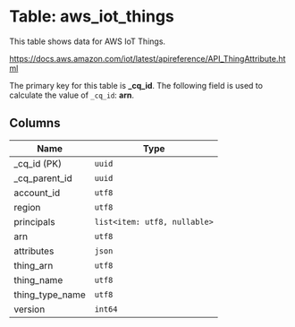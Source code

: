 # Table: aws_iot_things

This table shows data for AWS IoT Things.

https://docs.aws.amazon.com/iot/latest/apireference/API_ThingAttribute.html

The primary key for this table is **_cq_id**.
The following field is used to calculate the value of `_cq_id`: **arn**.

## Columns

| Name          | Type          |
| ------------- | ------------- |
|_cq_id (PK)|`uuid`|
|_cq_parent_id|`uuid`|
|account_id|`utf8`|
|region|`utf8`|
|principals|`list<item: utf8, nullable>`|
|arn|`utf8`|
|attributes|`json`|
|thing_arn|`utf8`|
|thing_name|`utf8`|
|thing_type_name|`utf8`|
|version|`int64`|
